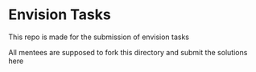 # Envision Tasks

This repo is made for the submission of envision tasks

All mentees are supposed to fork this directory and submit the solutions here

